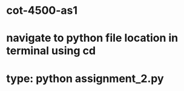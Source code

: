 # cot-4500-as1
# navigate to python file location in terminal using cd
# type: python assignment_2.py

